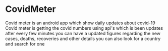 # CovidMeter
Covid meter is an android app which show daily updates about covid-19
Covid meter is getting the covid numbers using api's which is been updates after every few minutes
you can have a updated figures regarding the new cases, deaths, recoveries and other details
you can also look for a country and search for one
